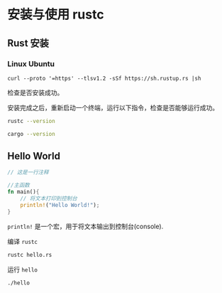 # 安装与使用 rustc



## Rust 安装

### Linux Ubuntu

```
curl --proto '=https' --tlsv1.2 -sSf https://sh.rustup.rs |sh
```

  检查是否安装成功。

  安装完成之后，重新启动一个终端，运行以下指令，检查是否能够运行成功。

```bash
rustc --version

cargo --version
```



## Hello World



```rust
// 这是一行注释

//主函数
fn main(){
    // 将文本打印到控制台
    println!("Hello World!");
}
```

  `println!` 是一个宏，用于将文本输出到控制台(console).



  编译 `rustc`

```bash
rustc hello.rs
```

  运行 `hello`

```bash
./hello
```



